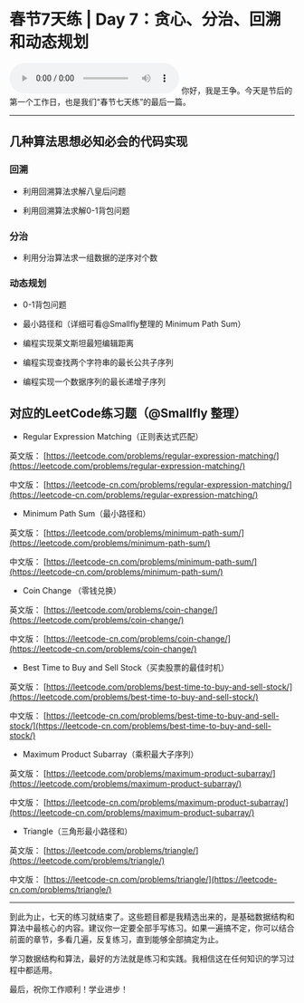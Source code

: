 # 春节7天练 | Day 7：贪心、分治、回溯和动态规划
<audio src='./春节7天练-Day7：贪心、分治、回溯和动态规划.mp3' controls></audio>
你好，我是王争。今天是节后的第一个工作日，也是我们“春节七天练”的最后一篇。

* * *

## 几种算法思想必知必会的代码实现

### 回溯

- 利用回溯算法求解八皇后问题

- 利用回溯算法求解0-1背包问题


### 分治

- 利用分治算法求一组数据的逆序对个数

### 动态规划

- 0-1背包问题

- 最小路径和（详细可看@Smallfly整理的 Minimum Path Sum）

- 编程实现莱文斯坦最短编辑距离

- 编程实现查找两个字符串的最长公共子序列

- 编程实现一个数据序列的最长递增子序列


## 对应的LeetCode练习题（@Smallfly 整理）

- Regular Expression Matching（正则表达式匹配）

英文版： [https://leetcode.com/problems/regular-expression-matching/](https://leetcode.com/problems/regular-expression-matching/)

中文版： [https://leetcode-cn.com/problems/regular-expression-matching/](https://leetcode-cn.com/problems/regular-expression-matching/)

- Minimum Path Sum（最小路径和）

英文版： [https://leetcode.com/problems/minimum-path-sum/](https://leetcode.com/problems/minimum-path-sum/)

中文版： [https://leetcode-cn.com/problems/minimum-path-sum/](https://leetcode-cn.com/problems/minimum-path-sum/)

- Coin Change （零钱兑换）

英文版： [https://leetcode.com/problems/coin-change/](https://leetcode.com/problems/coin-change/)

中文版： [https://leetcode-cn.com/problems/coin-change/](https://leetcode-cn.com/problems/coin-change/)

- Best Time to Buy and Sell Stock（买卖股票的最佳时机）

英文版： [https://leetcode.com/problems/best-time-to-buy-and-sell-stock/](https://leetcode.com/problems/best-time-to-buy-and-sell-stock/)

中文版： [https://leetcode-cn.com/problems/best-time-to-buy-and-sell-stock/](https://leetcode-cn.com/problems/best-time-to-buy-and-sell-stock/)

- Maximum Product Subarray（乘积最大子序列）

英文版： [https://leetcode.com/problems/maximum-product-subarray/](https://leetcode.com/problems/maximum-product-subarray/)

中文版： [https://leetcode-cn.com/problems/maximum-product-subarray/](https://leetcode-cn.com/problems/maximum-product-subarray/)

- Triangle（三角形最小路径和）

英文版： [https://leetcode.com/problems/triangle/](https://leetcode.com/problems/triangle/)

中文版： [https://leetcode-cn.com/problems/triangle/](https://leetcode-cn.com/problems/triangle/)

* * *

到此为止，七天的练习就结束了。这些题目都是我精选出来的，是基础数据结构和算法中最核心的内容。建议你一定要全部手写练习。如果一遍搞不定，你可以结合前面的章节，多看几遍，反复练习，直到能够全部搞定为止。

学习数据结构和算法，最好的方法就是练习和实践。我相信这在任何知识的学习过程中都适用。

最后，祝你工作顺利！学业进步！